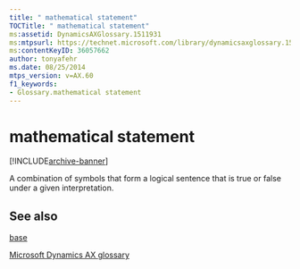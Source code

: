 ```yaml
---
title: " mathematical statement"
TOCTitle: " mathematical statement"
ms:assetid: DynamicsAXGlossary.1511931
ms:mtpsurl: https://technet.microsoft.com/library/dynamicsaxglossary.1511931(v=AX.60)
ms:contentKeyID: 36057662
author: tonyafehr
ms.date: 08/25/2014
mtps_version: v=AX.60
f1_keywords:
- Glossary.mathematical statement
---
```


# mathematical statement


[!INCLUDE[archive-banner](includes/archive-banner.md)]

A combination of symbols that form a logical sentence that is true or false under a given interpretation.

## See also

[base](base.md)

[Microsoft Dynamics AX glossary](glossary/microsoft-dynamics-ax-glossary.md)

  


